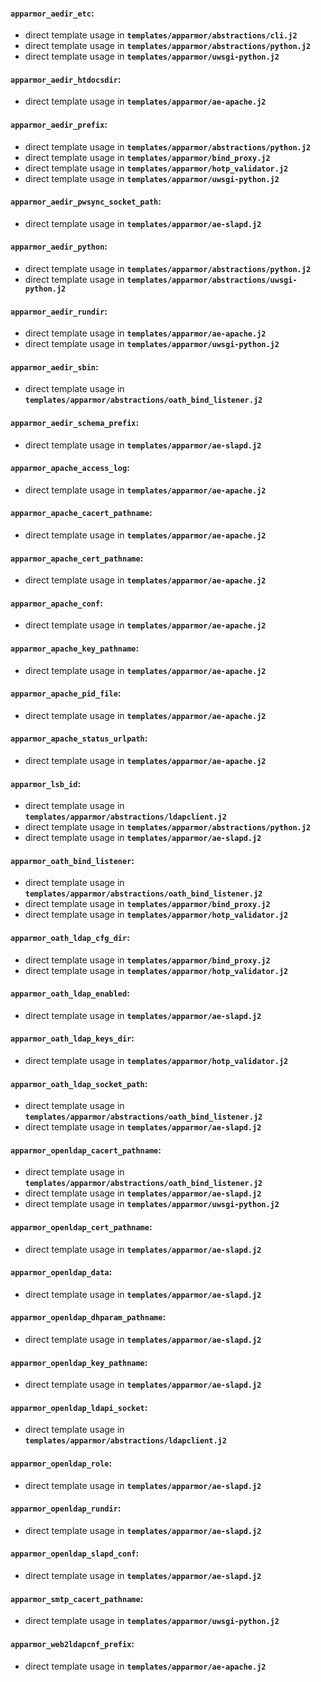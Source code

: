 #### `apparmor_aedir_etc`:
  - direct template usage in **`templates/apparmor/abstractions/cli.j2`**
  - direct template usage in **`templates/apparmor/abstractions/python.j2`**
  - direct template usage in **`templates/apparmor/uwsgi-python.j2`**
#### `apparmor_aedir_htdocsdir`:
  - direct template usage in **`templates/apparmor/ae-apache.j2`**
#### `apparmor_aedir_prefix`:
  - direct template usage in **`templates/apparmor/abstractions/python.j2`**
  - direct template usage in **`templates/apparmor/bind_proxy.j2`**
  - direct template usage in **`templates/apparmor/hotp_validator.j2`**
  - direct template usage in **`templates/apparmor/uwsgi-python.j2`**
#### `apparmor_aedir_pwsync_socket_path`:
  - direct template usage in **`templates/apparmor/ae-slapd.j2`**
#### `apparmor_aedir_python`:
  - direct template usage in **`templates/apparmor/abstractions/python.j2`**
  - direct template usage in **`templates/apparmor/abstractions/uwsgi-python.j2`**
#### `apparmor_aedir_rundir`:
  - direct template usage in **`templates/apparmor/ae-apache.j2`**
  - direct template usage in **`templates/apparmor/uwsgi-python.j2`**
#### `apparmor_aedir_sbin`:
  - direct template usage in **`templates/apparmor/abstractions/oath_bind_listener.j2`**
#### `apparmor_aedir_schema_prefix`:
  - direct template usage in **`templates/apparmor/ae-slapd.j2`**
#### `apparmor_apache_access_log`:
  - direct template usage in **`templates/apparmor/ae-apache.j2`**
#### `apparmor_apache_cacert_pathname`:
  - direct template usage in **`templates/apparmor/ae-apache.j2`**
#### `apparmor_apache_cert_pathname`:
  - direct template usage in **`templates/apparmor/ae-apache.j2`**
#### `apparmor_apache_conf`:
  - direct template usage in **`templates/apparmor/ae-apache.j2`**
#### `apparmor_apache_key_pathname`:
  - direct template usage in **`templates/apparmor/ae-apache.j2`**
#### `apparmor_apache_pid_file`:
  - direct template usage in **`templates/apparmor/ae-apache.j2`**
#### `apparmor_apache_status_urlpath`:
  - direct template usage in **`templates/apparmor/ae-apache.j2`**
#### `apparmor_lsb_id`:
  - direct template usage in **`templates/apparmor/abstractions/ldapclient.j2`**
  - direct template usage in **`templates/apparmor/abstractions/python.j2`**
  - direct template usage in **`templates/apparmor/ae-slapd.j2`**
#### `apparmor_oath_bind_listener`:
  - direct template usage in **`templates/apparmor/abstractions/oath_bind_listener.j2`**
  - direct template usage in **`templates/apparmor/bind_proxy.j2`**
  - direct template usage in **`templates/apparmor/hotp_validator.j2`**
#### `apparmor_oath_ldap_cfg_dir`:
  - direct template usage in **`templates/apparmor/bind_proxy.j2`**
  - direct template usage in **`templates/apparmor/hotp_validator.j2`**
#### `apparmor_oath_ldap_enabled`:
  - direct template usage in **`templates/apparmor/ae-slapd.j2`**
#### `apparmor_oath_ldap_keys_dir`:
  - direct template usage in **`templates/apparmor/hotp_validator.j2`**
#### `apparmor_oath_ldap_socket_path`:
  - direct template usage in **`templates/apparmor/abstractions/oath_bind_listener.j2`**
  - direct template usage in **`templates/apparmor/ae-slapd.j2`**
#### `apparmor_openldap_cacert_pathname`:
  - direct template usage in **`templates/apparmor/abstractions/oath_bind_listener.j2`**
  - direct template usage in **`templates/apparmor/ae-slapd.j2`**
  - direct template usage in **`templates/apparmor/uwsgi-python.j2`**
#### `apparmor_openldap_cert_pathname`:
  - direct template usage in **`templates/apparmor/ae-slapd.j2`**
#### `apparmor_openldap_data`:
  - direct template usage in **`templates/apparmor/ae-slapd.j2`**
#### `apparmor_openldap_dhparam_pathname`:
  - direct template usage in **`templates/apparmor/ae-slapd.j2`**
#### `apparmor_openldap_key_pathname`:
  - direct template usage in **`templates/apparmor/ae-slapd.j2`**
#### `apparmor_openldap_ldapi_socket`:
  - direct template usage in **`templates/apparmor/abstractions/ldapclient.j2`**
#### `apparmor_openldap_role`:
  - direct template usage in **`templates/apparmor/ae-slapd.j2`**
#### `apparmor_openldap_rundir`:
  - direct template usage in **`templates/apparmor/ae-slapd.j2`**
#### `apparmor_openldap_slapd_conf`:
  - direct template usage in **`templates/apparmor/ae-slapd.j2`**
#### `apparmor_smtp_cacert_pathname`:
  - direct template usage in **`templates/apparmor/uwsgi-python.j2`**
#### `apparmor_web2ldapcnf_prefix`:
  - direct template usage in **`templates/apparmor/ae-apache.j2`**
